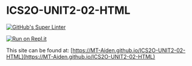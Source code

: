 # ICS2O-UNIT2-02-HTML

[![GitHub's Super Linter](https://github.com/MT-Aiden/ICS2O-UNIT2-02-HTML/workflows/GitHub's%20Super%20Linter/badge.svg)](https://github.com/MT-Aiden/ICS2O-UNIT2-02-HTML/actions)

[![Run on Repl.it](https://repl.it/badge/github/MT-Aiden/ICS2O-UNIT2-02-HTML)](https://repl.it/github/MT-Aiden/ICS2O-UNIT2-02-HTML)

This site can be found at: [https://MT-Aiden.github.io/ICS2O-UNIT2-02-HTML](https://MT-Aiden.github.io/ICS2O-UNIT2-02-HTML)
